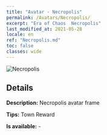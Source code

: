 ```yaml
---
title: "Avatar - Necropolis"
permalink: /Avatars/Necropolis/
excerpt: "Era of Chaos  Necropolis"
last_modified_at: 2021-05-28
locale: en
ref: "Necropolis.md"
toc: false
classes: wide
---
```

 ![Necropolis](/images/a/avatarFrame_13.png)

## Details

 **Description:** Necropolis avatar frame 

 **Tips:** Town Reward 

 **Is available:**  - 

